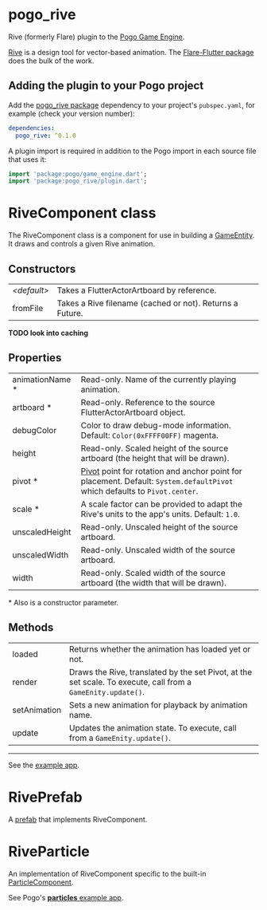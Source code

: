 # pogo_rive

Rive (formerly Flare) plugin to the [Pogo Game Engine](https://pub.dev/packages/pogo).

[Rive](https://rive.app/) is a design tool for vector-based animation.  The [Flare-Flutter package](https://pub.dev/packages/flare_flutter) does the bulk of the work.

## Adding the plugin to your Pogo project

Add the [pogo_rive package](https://pub.dev/packages/pogo_rive) dependency to your project's `pubspec.yaml`, for example (check your version number):

```yaml
dependencies:
  pogo_rive: ^0.1.0
```

A plugin import is required in addition to the Pogo import in each source file that uses it:

```dart
import 'package:pogo/game_engine.dart';
import 'package:pogo_rive/plugin.dart';
```

# RiveComponent class

The RiveComponent class is a component for use in building a [GameEntity](https://github.com/juanitogan/pogo/blob/master/doc/game_entity.md).  It draws and controls a given Rive animation.

## Constructors

| | |
| :-- | :-- |
| _\<default\>_ | Takes a FlutterActorArtboard by reference. |
| fromFile      | Takes a Rive filename (cached or not).  Returns a Future. |

**TODO look into caching**

## Properties

| | |
| :-- | :-- |
| animationName * | Read-only.  Name of the currently playing animation. |
| artboard      * | Read-only.  Reference to the source FlutterActorArtboard object. |
| debugColor      | Color to draw debug-mode information.  Default: `Color(0xFFFF00FF)` magenta. |
| height          | Read-only.  Scaled height of the source artboard (the height that will be drawn). |
| pivot         * | [Pivot](/doc/pivot.md) point for rotation and anchor point for placement.  Default: `System.defaultPivot` which defaults to `Pivot.center`. |
| scale         * | A scale factor can be provided to adapt the Rive's units to the app's units.  Default: `1.0`. |
| unscaledHeight  | Read-only.  Unscaled height of the source artboard. |
| unscaledWidth   | Read-only.  Unscaled width of the source artboard. |
| width           | Read-only.  Scaled width of the source artboard (the width that will be drawn). |

\* Also is a constructor parameter.

## Methods

| | |
| :-- | :-- |
| loaded       | Returns whether the animation has loaded yet or not. |
| render       | Draws the Rive, translated by the set Pivot, at the set scale.  To execute, call from a `GameEnity.update()`. |
| setAnimation | Sets a new animation for playback by animation name. |
| update       | Updates the animation state.  To execute, call from a `GameEnity.update()`. |

----

See the [example app](example/lib/main.dart).

# RivePrefab

A [prefab](https://github.com/juanitogan/pogo/blob/master/doc/prefabs.md) that implements RiveComponent.

# RiveParticle

An implementation of RiveComponent specific to the built-in [ParticleComponent](https://github.com/juanitogan/pogo/blob/master/doc/components/particle.md).

See Pogo's [**particles** example app](https://github.com/juanitogan/pogo/blob/master/doc/examples/particles/lib/main.dart).
